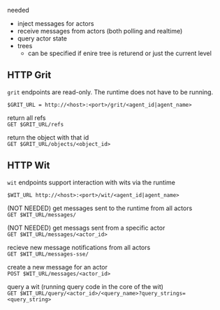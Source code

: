 
needed
 - inject messages for actors
 - receive messages from actors (both polling and realtime) 
 - query actor state
 - trees
   - can be specified if enire tree is returend or just the current level



## HTTP Grit
`grit` endpoints are read-only. The runtime does not have to be running.

`$GRIT_URL = http://<host>:<port>/grit/<agent_id|agent_name>`

return all refs  
`GET $GRIT_URL/refs`

return the object with that id  
`GET $GRIT_URL/objects/<object_id>`


## HTTP Wit

`wit` endpoints support interaction with wits via the runtime  

`$WIT_URL http://<host>:<port>/wit/<agent_id|agent_name>`

(NOT NEEDED) get messages sent to the runtime from all actors  
`GET $WIT_URL/messages/`

(NOT NEEDED) get messags sent from a specific actor  
`GET $WIT_URL/messages/<actor_id>`

recieve new message notifications from all actors  
`GET $WIT_URL/messages-sse/`

create a new message for an actor  
`POST $WIT_URL/messages/<actor_id>`

query a wit (running query code in the core of the wit)  
`GET $WIT_URL/query/<actor_id>/<query_name>?query_strings=<query_string>`